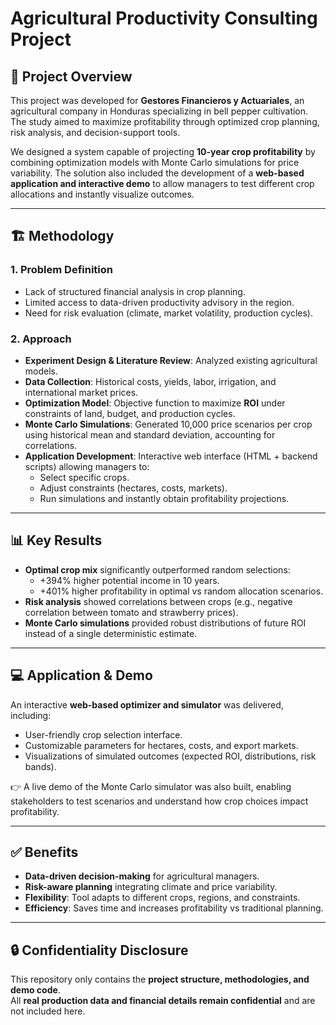 # Agricultural Productivity Consulting Project

## 📌 Project Overview
This project was developed for **Gestores Financieros y Actuariales**, an agricultural company in Honduras specializing in bell pepper cultivation. The study aimed to maximize profitability through optimized crop planning, risk analysis, and decision-support tools.

We designed a system capable of projecting **10-year crop profitability** by combining optimization models with Monte Carlo simulations for price variability. The solution also included the development of a **web-based application and interactive demo** to allow managers to test different crop allocations and instantly visualize outcomes.

---

## 🏗️ Methodology

### 1. Problem Definition
- Lack of structured financial analysis in crop planning.  
- Limited access to data-driven productivity advisory in the region.  
- Need for risk evaluation (climate, market volatility, production cycles).

### 2. Approach
- **Experiment Design & Literature Review**: Analyzed existing agricultural models.  
- **Data Collection**: Historical costs, yields, labor, irrigation, and international market prices.  
- **Optimization Model**: Objective function to maximize **ROI** under constraints of land, budget, and production cycles.  
- **Monte Carlo Simulations**: Generated 10,000 price scenarios per crop using historical mean and standard deviation, accounting for correlations.  
- **Application Development**: Interactive web interface (HTML + backend scripts) allowing managers to:
  - Select specific crops.  
  - Adjust constraints (hectares, costs, markets).  
  - Run simulations and instantly obtain profitability projections.

---

## 📊 Key Results
- **Optimal crop mix** significantly outperformed random selections:  
  - +394% higher potential income in 10 years.  
  - +401% higher profitability in optimal vs random allocation scenarios.  
- **Risk analysis** showed correlations between crops (e.g., negative correlation between tomato and strawberry prices).  
- **Monte Carlo simulations** provided robust distributions of future ROI instead of a single deterministic estimate.  

---

## 💻 Application & Demo
An interactive **web-based optimizer and simulator** was delivered, including:
- User-friendly crop selection interface.  
- Customizable parameters for hectares, costs, and export markets.  
- Visualizations of simulated outcomes (expected ROI, distributions, risk bands).  

👉 A live demo of the Monte Carlo simulator was also built, enabling stakeholders to test scenarios and understand how crop choices impact profitability.  

---

## ✅ Benefits
- **Data-driven decision-making** for agricultural managers.  
- **Risk-aware planning** integrating climate and price variability.  
- **Flexibility**: Tool adapts to different crops, regions, and constraints.  
- **Efficiency**: Saves time and increases profitability vs traditional planning.

---

## 🔒 Confidentiality Disclosure
This repository only contains the **project structure, methodologies, and demo code**.  
All **real production data and financial details remain confidential** and are not included here.
